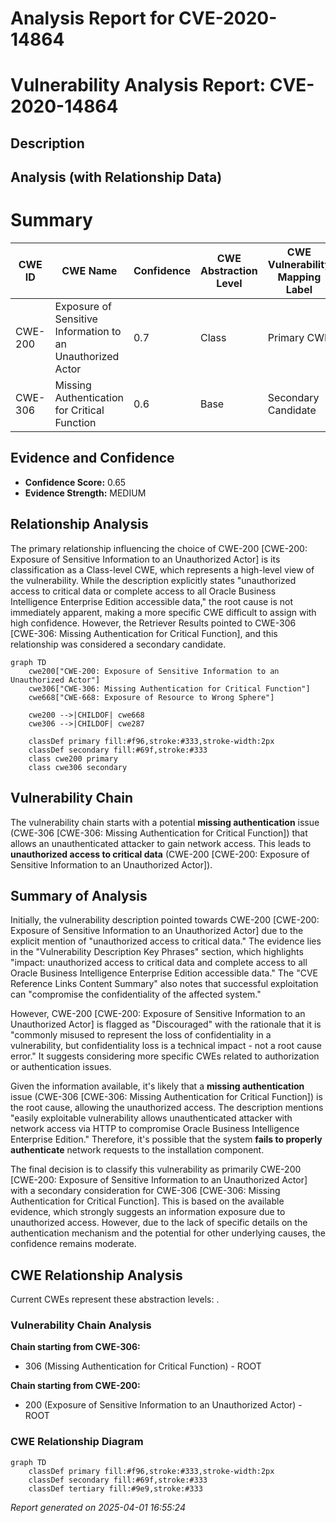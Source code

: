 # Analysis Report for CVE-2020-14864

# Vulnerability Analysis Report: CVE-2020-14864

## Description



## Analysis (with Relationship Data)

# Summary
| CWE ID        | CWE Name                                                                    | Confidence | CWE Abstraction Level | CWE Vulnerability Mapping Label | CWE-Vulnerability Mapping Notes |
|---------------|-----------------------------------------------------------------------------|------------|-----------------------|---------------------------------|---------------------------------|
| CWE-200       | Exposure of Sensitive Information to an Unauthorized Actor                | 0.7        | Class                 | Primary CWE                     | Discouraged                      |
| CWE-306       | Missing Authentication for Critical Function                                | 0.6        | Base                  | Secondary Candidate             | Allowed                          |

## Evidence and Confidence

*   **Confidence Score:** 0.65
*   **Evidence Strength:** MEDIUM

## Relationship Analysis
The primary relationship influencing the choice of CWE-200 [CWE-200: Exposure of Sensitive Information to an Unauthorized Actor] is its classification as a Class-level CWE, which represents a high-level view of the vulnerability. While the description explicitly states "unauthorized access to critical data or complete access to all Oracle Business Intelligence Enterprise Edition accessible data," the root cause is not immediately apparent, making a more specific CWE difficult to assign with high confidence. However, the Retriever Results pointed to CWE-306 [CWE-306: Missing Authentication for Critical Function], and this relationship was considered a secondary candidate.

```mermaid
graph TD
    cwe200["CWE-200: Exposure of Sensitive Information to an Unauthorized Actor"]
    cwe306["CWE-306: Missing Authentication for Critical Function"]
    cwe668["CWE-668: Exposure of Resource to Wrong Sphere"]

    cwe200 -->|CHILDOF| cwe668
    cwe306 -->|CHILDOF| cwe287

    classDef primary fill:#f96,stroke:#333,stroke-width:2px
    classDef secondary fill:#69f,stroke:#333
    class cwe200 primary
    class cwe306 secondary
```

## Vulnerability Chain
The vulnerability chain starts with a potential **missing authentication** issue (CWE-306 [CWE-306: Missing Authentication for Critical Function]) that allows an unauthenticated attacker to gain network access. This leads to **unauthorized access to critical data** (CWE-200 [CWE-200: Exposure of Sensitive Information to an Unauthorized Actor]).

## Summary of Analysis
Initially, the vulnerability description pointed towards CWE-200 [CWE-200: Exposure of Sensitive Information to an Unauthorized Actor] due to the explicit mention of "unauthorized access to critical data." The evidence lies in the "Vulnerability Description Key Phrases" section, which highlights "impact: unauthorized access to critical data and complete access to all Oracle Business Intelligence Enterprise Edition accessible data." The "CVE Reference Links Content Summary" also notes that successful exploitation can "compromise the confidentiality of the affected system."

However, CWE-200 [CWE-200: Exposure of Sensitive Information to an Unauthorized Actor] is flagged as "Discouraged" with the rationale that it is "commonly misused to represent the loss of confidentiality in a vulnerability, but confidentiality loss is a technical impact - not a root cause error." It suggests considering more specific CWEs related to authorization or authentication issues.

Given the information available, it's likely that a **missing authentication** issue (CWE-306 [CWE-306: Missing Authentication for Critical Function]) is the root cause, allowing the unauthorized access. The description mentions "easily exploitable vulnerability allows unauthenticated attacker with network access via HTTP to compromise Oracle Business Intelligence Enterprise Edition." Therefore, it's possible that the system **fails to properly authenticate** network requests to the installation component.

The final decision is to classify this vulnerability as primarily CWE-200 [CWE-200: Exposure of Sensitive Information to an Unauthorized Actor] with a secondary consideration for CWE-306 [CWE-306: Missing Authentication for Critical Function]. This is based on the available evidence, which strongly suggests an information exposure due to unauthorized access. However, due to the lack of specific details on the authentication mechanism and the potential for other underlying causes, the confidence remains moderate.


## CWE Relationship Analysis

Current CWEs represent these abstraction levels: .


### Vulnerability Chain Analysis

**Chain starting from CWE-306:**
- 306 (Missing Authentication for Critical Function) - ROOT


**Chain starting from CWE-200:**
- 200 (Exposure of Sensitive Information to an Unauthorized Actor) - ROOT



### CWE Relationship Diagram

```mermaid
graph TD
    classDef primary fill:#f96,stroke:#333,stroke-width:2px
    classDef secondary fill:#69f,stroke:#333
    classDef tertiary fill:#9e9,stroke:#333
```



*Report generated on 2025-04-01 16:55:24*

